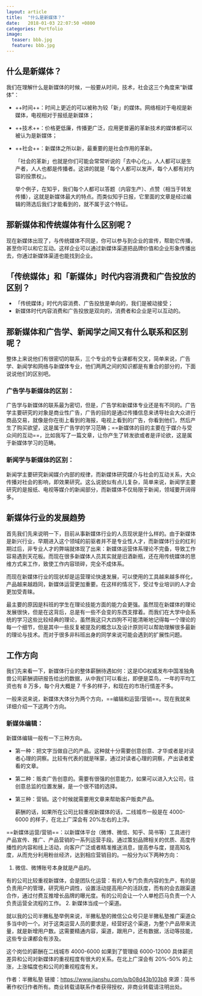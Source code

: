 ```yaml
---
layout: article
title:  "什么是新媒体？"
date:   2018-01-03 22:07:50 +0800
categories: Portfolio
image:
  teaser: bbb.jpg
  feature: bbb.jpg
---
```

## 什么是新媒体？

我们在理解什么是新媒体的时候，一般要从时间，技术，社会这三个角度来“新媒体”：


- ++时间++：时间上更近的可以被称为较「新」的媒体。网络相对于电视是新媒体，电视相对于报纸是新媒体；
- ++技术++：价格更低廉，传播更广泛，应用更普遍的革新技术的媒体都可以被认为是新媒体；
- ++社会++：新媒体之所以新，最重要的是社会作用的革新。

  「社会的革新」也就是你们可能会常常听说的「去中心化」。人人都可以是生产者，人人也都是传播者。这讲的就是「每个人都可以发声，每个人都有对内容的投票权」。
  
  
   举个例子，在知乎，我们每个人都可以答题（内容生产）、点赞（相当于转发传播），这就是新媒体最大的特点。而类似知乎日报，它里面的文章是经过编辑的筛选后我们才能看到的，就不属于这个特征。

## 那新媒体和传统媒体有什么区别呢？


现在新媒体出现了，与传统媒体不同是，你可以参与到企业的宣传，帮助它传播，甚至你可以和它互动。这样企业可以通过新媒体渠道把品牌价值和企业形象传播出去，你通过新媒体渠道也能找到企业。


## 「传统媒体」和「新媒体」时代内容消费和广告投放的区别？


- 「传统媒体」时代内容消费、广告投放是单向的，我们是被动接受；
- 新媒体时代内容消费和广告投放是双向的，消费者和企业是可以互动的。

## 那新媒体和广告学、新闻学之间又有什么联系和区别呢？
整体上来说他们有很密切的联系，三个专业的专业课都有交叉，简单来说，广告学、新闻学和网络与新媒体专业，他们两两之间的知识都是有重合的部分的，下面说说他们的区别吧。

### 广告学与新媒体的区别：
  广告学与新媒体的联系最为密切，但是，广告学和新媒体专业还是有不同的。广告学主要研究的对象是商业性广告，广告的目的是通过传播信息来诱导社会大众进行商品交易，就像是你在街上看到的海报，电视上看到的广告，你看到他们，然后产生了购买欲望，这是属于广告学的学习范畴；==新媒体的目的主要在于媒介与受众间的互动==，比如我写了一篇文章，让你产生了转发欲或者是评论欲，这是属于新媒体学习的范畴。

### 新闻学与新媒体的区别：
  新闻学主要研究新闻媒介内部的规律，而新媒体研究媒介与社会的互动关系，大众传播对社会的影响，即效果研究。这么说貌似有点儿复杂，简单来说，新闻学主要研究的是报纸、电视等媒介的新闻部分，而新媒体不仅局限于新闻，领域要开阔得多。

## 新媒体行业的发展趋势


  首先我们先来说明一下，目前从事新媒体行业的人员现状是什么样的。由于新媒体是新兴行业，早期进入这个领域的前驱者并不是专业性人才，而新媒体行业的红利期过后，非专业人才的弊端就体现了出来：新媒体运营体系理论不完备，导致工作容易遇到天花板。而现在很多新媒体人员其实就是旧酒新瓶，还在用传统媒体的思维方式来工作，致使工作内容琐碎，完全不成体系。

  而现在新媒体行业的现状却是运营理论快速发展，可以使用的工具越来越多样化，产品越来越趋同，新媒体运营更加重要。在这样的情况下，受过专业培训的人才会更加受青睐。

  最主要的原因是科班的学生在理论技能方面的能力会更强。虽然现在新媒体的理论发展很快，但是在这背后，总是有一些不会变的东西支撑着。而我们在大学中会系统的学习这些比较经典的理论，虽然我这只大四狗不可能清晰地记得每一个理论的每一个细节，但是其中一些反复被提及的概念以及设计原则可以帮助理解很多最新的理论与技术。而对于很多非科班出身的同学来说可能会遇到的扩展性问题。

## 工作方向


  我们先来看一下，新媒体行业的整体薪酬待遇如何：这是IDG权威发布中国准独角兽公司薪酬调研报告给出的数据，从中我们可以看出，即便是菜鸟，一年的平均工资也有 8 万多，每个月大概是 7 千多的样子，和现在的市场行情差不多。



  一般来说来说，新媒体大体分为两个方向，==编辑和运营/营销==。现在我就来详细介绍一下这两个方向。

### 新媒体编辑：
新媒体编辑一般有一下三种方向。

- 第一种：把文字当做自己的产品。这种就十分需要创意创意、才华或者是对读者心理的洞察。比较有代表的就是咪蒙，通过对读者心理的洞察，产出读者爱看的文章。
- 第二种：贩卖广告创意的。需要有很强的创意能力，如果可以进入大公司，往创意总监的位置发展，是一个很不错的选择。
- 第三种：营销。这个时候就需要用文章来帮助客户贩卖产品。

  薪酬的话，如果所在公司比较重视新媒体的话，二线城市一般是在 4000-6000 的样子，在北上广深会有 20%左右的上浮。


==新媒体运营/营销==：以新媒体平台（微博、微信、知乎、简书等）工具进行产品宣传、推广、产品营销的一系列运营手段。通过策划品牌相关的优质、高度传播性的内容和线上活动，向客户广泛或者精准推送消息，提高参与度，提高知名度，从而充分利用粉丝经济，达到相应营销目的。一般分为以下两种方向：

1. 微信、微博账号本身就是产品的。
   
  有的公司比较重视新媒体，会是团队化运营：有的人专门负责内容的生产，有的是负责用户的管理，研究用户调性，设置活动提高用户的活跃度，而有的会去跟渠道合作，通过付费互推增长品牌的曝光度。有的公司会让一个人单枪匹马负责一个人负责运营全流程的工作。
2. 新媒体当成一个渠道。
   
   就以我的公司半撇私塾举例来说，半撇私塾的微信公众号只是半撇私塾推广渠道众多当中的一个。对于这类运营人员的要求是，经营好这个渠道，为整个产品带来流量，就是新增用户数。这需要精通内容，渠道，跟用户，还有数据，活动等技能，这些专业课都会有涉及。


   这个岗位的薪酬在二线城市 4000-6000 如果到了管理级 6000-12000 具体薪资差异和公司对新媒体的重视程度有很大的关系。在北上广深会有 20%-50% 的上涨，上涨幅度也和公司的重视程度有关。


作者：半撇私塾
链接：https://www.jianshu.com/p/b08d43b103b8
來源：简书
著作权归作者所有。商业转载请联系作者获得授权，非商业转载请注明出处。
